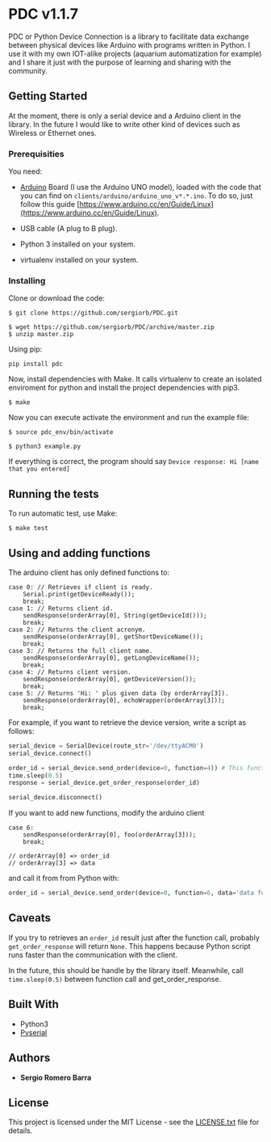 # PDC v1.1.7

PDC or Python Device Connection is a library to facilitate data exchange between physical devices like Arduino
with programs written in Python. I use it with my own IOT-alike projects (aquarium automatization for example) and I share it just with the purpose of learning and sharing with the community. 

## Getting Started

At the moment, there is only a serial device and a Arduino client in the library. In the future I would like to write other kind of devices such as Wireless or Ethernet ones.

### Prerequisities

You need:
* [Arduino](https://www.arduino.cc/) Board (I use the Arduino UNO model), loaded with the code that you can find on ```clients/arduino/arduino_uno_v*.*.ino```. To do so, just follow this guide [https://www.arduino.cc/en/Guide/Linux](https://www.arduino.cc/en/Guide/Linux).

* USB cable (A plug to B plug).

* Python 3 installed on your system.

* virtualenv installed on your system.

### Installing

Clone or download the code:

```
$ git clone https://github.com/sergiorb/PDC.git
```
```
$ wget https://github.com/sergiorb/PDC/archive/master.zip
$ unzip master.zip
```

Using pip:

```
pip install pdc
```

Now, install dependencies with Make. It calls virtualenv to create an isolated enviroment for python and install the project dependencies with pip3.

```
$ make
```

Now you can execute activate the environment and run the example file:

```
$ source pdc_env/bin/activate

$ python3 example.py
``` 

If everything is correct, the program should say ```Device response: Hi [name that you entered]```

## Running the tests

To run automatic test, use Make:

```
$ make test
```

## Using and adding functions

The arduino client has only defined functions to:

```arduino
case 0: // Retrieves if client is ready.
	Serial.print(getDeviceReady());
	break;
case 1: // Returns client id.
	sendResponse(orderArray[0], String(getDeviceId()));
	break;
case 2: // Returns the client acronym.
	sendResponse(orderArray[0], getShortDeviceName());
	break;
case 3: // Returns the full client name.
	sendResponse(orderArray[0], getLongDeviceName());
	break;
case 4: // Returns client version.
	sendResponse(orderArray[0], getDeviceVersion());
	break;
case 5: // Returns 'Hi: ' plus given data (by orderArray[3]).
	sendResponse(orderArray[0], echoWrapper(orderArray[3]));
	break;
```

For example, if you want to retrieve the device version, write a script as follows:

```python
serial_device = SerialDevice(route_str='/dev/ttyACM0')
serial_device.connect()

order_id = serial_device.send_order(device=0, function=4)) # This function doesn't need any extra data.
time.sleep(0.5)
response = serial_device.get_order_response(order_id)

serial_device.disconnect()
```

If you want to add new functions, modify the arduino client

```arduino
case 6:
	sendResponse(orderArray[0], foo(orderArray[3]));
	break;

// orderArray[0] => order_id
// orderArray[3] => data 
```

and call it from from Python with:

```python
order_id = serial_device.send_order(device=0, function=6, data='data for foo function'))
```

## Caveats

If you try to retrieves an ```order_id``` result just after the function call, probably ```get_order_response``` will return ```None```. This happens because Python script runs faster than the communication with the client. 

In the future, this should be handle by the library itself. Meanwhile, call ```time.sleep(0.5)``` between function call and get_order_response.

## Built With

* Python3
* [Pyserial](https://github.com/pyserial/pyserial)

## Authors

* **Sergio Romero Barra**

## License

This project is licensed under the MIT License - see the [LICENSE.txt](LICENSE.txt) file for details.
